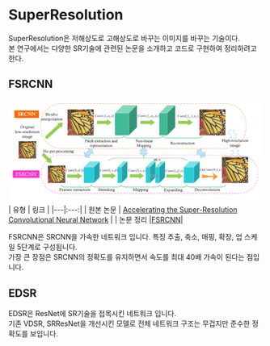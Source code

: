 # SuperResolution
SuperResolution은 저해상도로 고해상도로 바꾸는 이미지를 바꾸는 기술이다.  
본 연구에서는 다양한 SR기술에 관련된 논문을 소개하고 코드로 구현하여 정리하려고 한다.

## FSRCNN
![FSRCNN](static/FSRCNN.png "FSRCNN 네트워크 구조")  
| 유형 | 링크 |
|---|:---:|
| 원본 논문 | [Accelerating the Super-Resolution Convolutional Neural Network](https://arxiv.org/abs/1608.00367) |
| 논문 정리 |[FSRCNN](https://github.com/KHS0616/SuperResolution/blob/master/Paper/FSRCNN.md)|  

FSRCNN은 SRCNN을 가속한 네트워크 입니다.
특징 추출, 축소, 매핑, 확장, 업 스케일 5단계로 구성됩니다.  
가장 큰 장점은 SRCNN의 정확도를 유지하면서 속도를 최대 40배 가속이 된다는 점입니다.

## EDSR
EDSR은 ResNet에 SR기술을 접목시킨 네트워크 입니다.  
기존 VDSR, SRResNet을 개선시킨 모델로 전체 네트워크 구조는 무겁지만 준수한 정확도를 보입니다.
